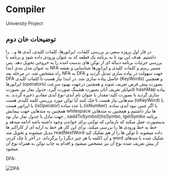 # Compiler
University Project

## توضیحات خان دوم

در فاز اول پروژه سعی بر بررسی کلمات، اپراتورها، کلمات کلیدی، آیدی ها و... را داشتیم. هدف این بود تا به برنامه یک قطعه کد به عنوان
ورودی داده شود و برنامه با بررسی جزئیات برنامه دنباله ای از توکن های بدست امده را به خروجی تحویل دهد. پس به عنوان مدل بندی
ابتدا NFA مسیر رسم و کلمات کلیدی و اپراتورها شناسایی و نقشه راه مشخص شد. در مرحله بعد NFA به DFA جهت سهولت در پیاده
سازی تبدیل گردید و DFA حاصل پیاده سازی شد.
در ابتدا نیاز هست تا کلمات کلیدی (KeyWords) و همچنین اپراتورها (operators) بصورت پیش فرض تعریف شوند و همچنین
درجهت بهبود سرعت کامپایلر تعریف آنان بصورت هشینگ صورت گیرد. جدول نمار نیز بصورت hashMap پیاده سازی گردید تا بصورت
کلید-مقدار با عنوان نام آیدی-نوع آیدی مقادیر ذخیره گردند. به متدهایی نیاز هست تا چک کنند آیا توکن مورد بررسی کلمه کلیدی
هست (isKeyWord) یا یا اپراتور هست (isOperator) یا عدد ساده (isNumber) یا اگر چنین نبود آیدی ساده. همچنین به متدهایی
جهت پیمایش whitespace ها نیاز داشتیم و همچنین به متدهایی جهت تبادل با جدول نمار نیاز بود , saddToSymbol()lisSymbo, lgetSymbo
برنامه بدینصورت عمل میکند که تازمانی که توکنی برای خواندن وجود داشته باشد ادامه میدهد و خط به خط ورودی ها را بررسی میکند.
برای این کار هر خط به ارایه ای از کاراکتر ها تبدیل میشوند و تحویل متد readNextWord داده میشوند تا توکن ها را از هم تفکیک
کند و آن )کلمه یا هر چیز دیگر( را برگرداند.
در آخر با چک کردن word تفکیک شده با متدهای از پیش تعریف شده نوع آن نیز مشخص میشود و اقدام به چاپ توکن به همراه نوع
آن میشود.

DFA:

![DFA](https://s4.uupload.ir/files/screenshot_2021-11-29_170022_4q1d.jpg)

